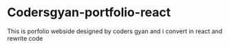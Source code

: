 # Codersgyan-portfolio-react
 This is porfolio webside designed by coders gyan and i convert in react and rewrite code 
